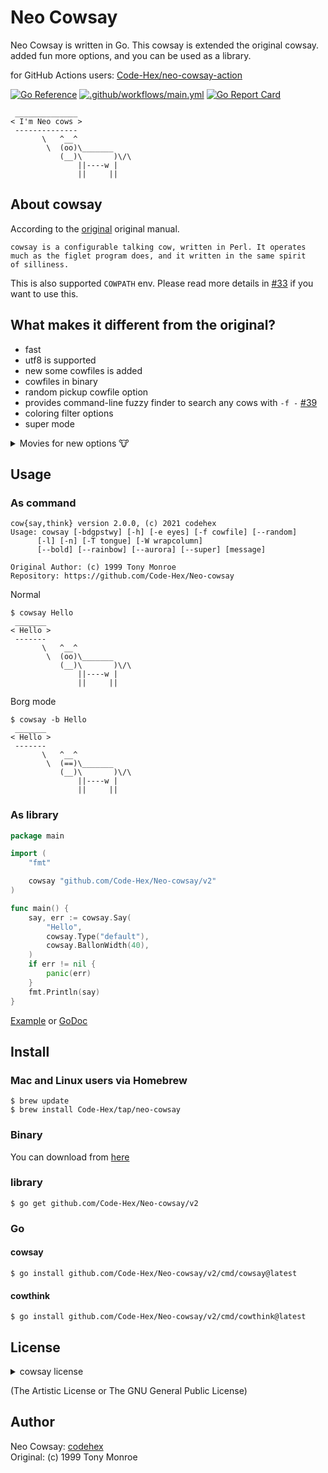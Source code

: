 # Neo Cowsay

Neo Cowsay is written in Go. This cowsay is extended the original cowsay. added fun more options, and you can be used as a library.

for GitHub Actions users: [Code-Hex/neo-cowsay-action](https://github.com/marketplace/actions/neo-cowsay)

[![Go Reference](https://pkg.go.dev/badge/github.com/Code-Hex/Neo-cowsay/v2.svg)](https://pkg.go.dev/github.com/Code-Hex/Neo-cowsay/v2) [![.github/workflows/main.yml](https://github.com/Code-Hex/Neo-cowsay/actions/workflows/main.yml/badge.svg)](https://github.com/Code-Hex/Neo-cowsay/actions/workflows/main.yml) [![Go Report Card](https://goreportcard.com/badge/github.com/Code-Hex/Neo-cowsay)](https://goreportcard.com/report/github.com/Code-Hex/Neo-cowsay)

```
 ______________
< I'm Neo cows >
 --------------
       \   ^__^
        \  (oo)\_______
           (__)\       )\/\
               ||----w |
               ||     ||
```

## About cowsay

According to the [original](https://web.archive.org/web/20071026043648/http://www.nog.net/~tony/warez/cowsay.shtml) original manual.

```
cowsay is a configurable talking cow, written in Perl. It operates
much as the figlet program does, and it written in the same spirit
of silliness.
```

This is also supported `COWPATH` env. Please read more details in [#33](https://github.com/Code-Hex/Neo-cowsay/pull/33) if you want to use this.

## What makes it different from the original?

- fast
- utf8 is supported
- new some cowfiles is added
- cowfiles in binary
- random pickup cowfile option
- provides command-line fuzzy finder to search any cows with `-f -` [#39](https://github.com/Code-Hex/Neo-cowsay/pull/39)
- coloring filter options
- super mode

<details>
<summary>Movies for new options 🐮</summary>

### Random

[![asciicast](https://asciinema.org/a/228210.svg)](https://asciinema.org/a/228210)

### Rainbow and Aurora, Bold

[![asciicast](https://asciinema.org/a/228213.svg)](https://asciinema.org/a/228213)

## And, Super Cows mode

https://user-images.githubusercontent.com/6500104/140379043-53e44994-b1b0-442e-bda7-4f7ab3aedf01.mov

</details>

## Usage

### As command

```
cow{say,think} version 2.0.0, (c) 2021 codehex
Usage: cowsay [-bdgpstwy] [-h] [-e eyes] [-f cowfile] [--random]
      [-l] [-n] [-T tongue] [-W wrapcolumn]
      [--bold] [--rainbow] [--aurora] [--super] [message]

Original Author: (c) 1999 Tony Monroe
Repository: https://github.com/Code-Hex/Neo-cowsay
```
Normal
```
$ cowsay Hello
 _______
< Hello >
 -------
       \   ^__^
        \  (oo)\_______
           (__)\       )\/\
               ||----w |
               ||     ||
```
Borg mode
```
$ cowsay -b Hello
 _______
< Hello >
 -------
       \   ^__^
        \  (==)\_______
           (__)\       )\/\
               ||----w |
               ||     ||
```

### As library

```go
package main

import (
	"fmt"

	cowsay "github.com/Code-Hex/Neo-cowsay/v2"
)

func main() {
	say, err := cowsay.Say(
		"Hello",
		cowsay.Type("default"),
		cowsay.BallonWidth(40),
	)
	if err != nil {
		panic(err)
	}
	fmt.Println(say)
}
```

[Example](https://github.com/Code-Hex/Neo-cowsay/blob/master/eg/main.go) or [GoDoc](https://pkg.go.dev/github.com/Code-Hex/Neo-cowsay/v2)

## Install

### Mac and Linux users via Homebrew

    $ brew update
    $ brew install Code-Hex/tap/neo-cowsay

### Binary

You can download from [here](https://github.com/Code-Hex/Neo-cowsay/releases)

### library

    $ go get github.com/Code-Hex/Neo-cowsay/v2

### Go

#### cowsay

    $ go install github.com/Code-Hex/Neo-cowsay/v2/cmd/cowsay@latest

#### cowthink

    $ go install github.com/Code-Hex/Neo-cowsay/v2/cmd/cowthink@latest

## License

<details>
<summary>cowsay license</summary>

```
==============
cowsay License
==============

cowsay is distributed under the same licensing terms as Perl: the
Artistic License or the GNU General Public License.  If you don't
want to track down these licenses and read them for yourself, use
the parts that I'd prefer:

(0) I wrote it and you didn't.

(1) Give credit where credit is due if you borrow the code for some
other purpose.

(2) If you have any bugfixes or suggestions, please notify me so
that I may incorporate them.

(3) If you try to make money off of cowsay, you suck.

===============
cowsay Legalese
===============

(0) Copyright (c) 1999 Tony Monroe.  All rights reserved.  All
lefts may or may not be reversed at my discretion.

(1) This software package can be freely redistributed or modified
under the terms described above in the "cowsay License" section
of this file.

(2) cowsay is provided "as is," with no warranties whatsoever,
expressed or implied.  If you want some implied warranty about
merchantability and/or fitness for a particular purpose, you will
not find it here, because there is no such thing here.

(3) I hate legalese.
```

</details>

(The Artistic License or The GNU General Public License)

## Author
Neo Cowsay: [codehex](https://twitter.com/CodeHex)  
Original: (c) 1999 Tony Monroe
